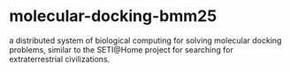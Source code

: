 # molecular-docking-bmm25
 a distributed system of biological computing for solving molecular docking problems, similar to the SETI@Home project for searching for extraterrestrial civilizations.

